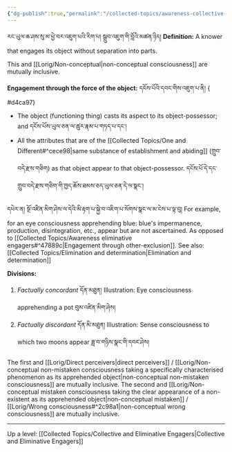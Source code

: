 ```yaml
---
{"dg-publish":true,"permalink":"/collected-topics/awareness-collective-engagers/"}
---
```


རང་ཡུལ་ཆ་ཤས་སུ་མ་ཕྱེ་བར་འཇུག་པའི་རིག་པ། སྒྲུབ་འཇུག་གི་བློའི་མཚན་ཉིད།
**Definition:** A knower that engages its object without separation into parts.

This and [[Lorig/Non-conceptual\|non-conceptual consciousness]] are mutually inclusive.

**Engagement through the force of the object:** དངོས་པོའི་དབང་གིས་འཇུག་པ་ནི།
{ #d4ca97}

- The object (functioning thing) casts its aspect to its object-possessor; and
  དངོས་པོས་ཡུལ་ཅན་ལ་ཚུར་རྣམ་པ་གཏད་པ་དང་།
- All the attributes that are of the [[Collected Topics/One and Different#^cece98\|same substance of establishment and abiding]] (གྲུབ་བདེ་རྫས་གཅིག) as that object appear to that object-possessor. དངོས་པོ་དེ་དང་གྲུབ་བདེ་རྫས་གཅིག་གི་ཁྱད་ཆོས་ཐམས་ཅད་ཡུལ་ཅན་དེ་ལ་སྣང་།

དཔེར་ན། སྔོ་འཛིན་མིག་ཤེས་ལ་དེའི་མི་རྟག་པ་སྐྱེ་བ་འཇིག་པ་སོགས་སྣང་ལ་མ་ངེས་པ་ལྟ་བུ།
For example, for an eye consciousness apprehending blue: blue's impermanence, production, disintegration, etc., appear but are not ascertained.
As opposed to [[Collected Topics/Awareness eliminative engagers#^47889c\|Engagement through other-exclusion]].
See also: [[Collected Topics/Elimination and determination\|Elimination and determination]]

**Divisions:**
1. *Factually concordant* དོན་མཐུན།
   Illustration: Eye consciousness apprehending a pot བུམ་འཛིན་མིག་ཤེས།
2. *Factually discordant* དོན་མི་མཐུན།
   Illustration: Sense consciousness to which two moons appear ཟླ་བ་གཉིས་སྣང་གི་དབང་ཤེས།

The first and [[Lorig/Direct perceivers\|direct perceivers]] / [[Lorig/Non-conceptual non-mistaken consciousness taking a specifically characterised phenomenon as its apprehended object\|non-conceptual non-mistaken consciousness]] are mutually inclusive.
The second and [[Lorig/Non-conceptual mistaken consciousness taking the clear appearance of a non-existent as its apprehended object\|non-conceptual mistaken]] / [[Lorig/Wrong consciousness#^2c98a1\|non-conceptual wrong consciousness]] are mutually inclusive.

---
Up a level: [[Collected Topics/Collective and Eliminative Engagers\|Collective and Eliminative Engagers]]